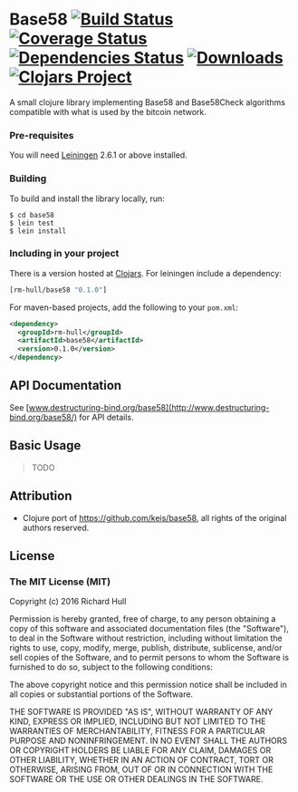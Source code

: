 # Base58 [![Build Status](https://travis-ci.org/rm-hull/base58.svg?branch=master)](http://travis-ci.org/rm-hull/base58) [![Coverage Status](https://coveralls.io/repos/rm-hull/base58/badge.svg?branch=master)](https://coveralls.io/r/rm-hull/base58?branch=master) [![Dependencies Status](https://jarkeeper.com/rm-hull/base58/status.svg)](https://jarkeeper.com/rm-hull/base58) [![Downloads](https://jarkeeper.com/rm-hull/base58/downloads.svg)](https://jarkeeper.com/rm-hull/base58) [![Clojars Project](https://img.shields.io/clojars/v/rm-hull/base58.svg)](https://clojars.org/rm-hull/base58)

A small clojure library implementing Base58 and Base58Check algorithms compatible
with what is used by the bitcoin network.

### Pre-requisites

You will need [Leiningen](https://github.com/technomancy/leiningen) 2.6.1 or above installed.

### Building

To build and install the library locally, run:

    $ cd base58
    $ lein test
    $ lein install

### Including in your project

There is a version hosted at [Clojars](https://clojars.org/rm-hull/base58).
For leiningen include a dependency:

```clojure
[rm-hull/base58 "0.1.0"]
```

For maven-based projects, add the following to your `pom.xml`:

```xml
<dependency>
  <groupId>rm-hull</groupId>
  <artifactId>base58</artifactId>
  <version>0.1.0</version>
</dependency>
```

## API Documentation

See [www.destructuring-bind.org/base58](http://www.destructuring-bind.org/base58/) for API details.

## Basic Usage

> TODO

## Attribution 

* Clojure port of https://github.com/keis/base58, all rights of the original authors reserved.

## License

### The MIT License (MIT)

Copyright (c) 2016 Richard Hull

Permission is hereby granted, free of charge, to any person obtaining a copy
of this software and associated documentation files (the "Software"), to deal
in the Software without restriction, including without limitation the rights
to use, copy, modify, merge, publish, distribute, sublicense, and/or sell
copies of the Software, and to permit persons to whom the Software is
furnished to do so, subject to the following conditions:

The above copyright notice and this permission notice shall be included in all
copies or substantial portions of the Software.

THE SOFTWARE IS PROVIDED "AS IS", WITHOUT WARRANTY OF ANY KIND, EXPRESS OR
IMPLIED, INCLUDING BUT NOT LIMITED TO THE WARRANTIES OF MERCHANTABILITY,
FITNESS FOR A PARTICULAR PURPOSE AND NONINFRINGEMENT. IN NO EVENT SHALL THE
AUTHORS OR COPYRIGHT HOLDERS BE LIABLE FOR ANY CLAIM, DAMAGES OR OTHER
LIABILITY, WHETHER IN AN ACTION OF CONTRACT, TORT OR OTHERWISE, ARISING FROM,
OUT OF OR IN CONNECTION WITH THE SOFTWARE OR THE USE OR OTHER DEALINGS IN THE
SOFTWARE.
